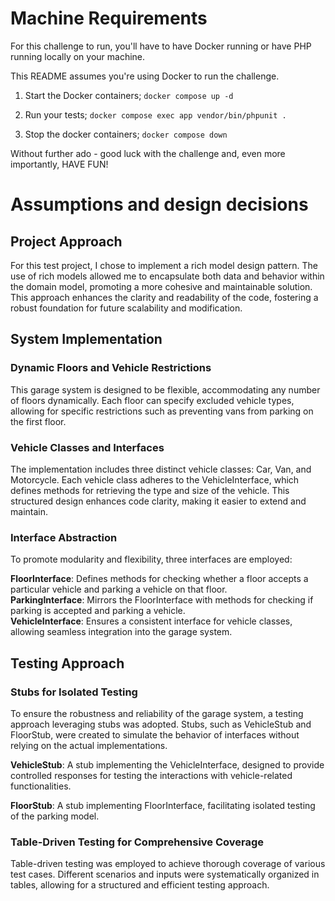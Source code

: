 # Machine Requirements

For this challenge to run, you'll have to have Docker running or have PHP running locally on your machine.

This README assumes you're using Docker to run the challenge.

1. Start the Docker containers; `docker compose up -d`

2. Run your tests; `docker compose exec app vendor/bin/phpunit .`

3. Stop the docker containers; `docker compose down`

Without further ado - good luck with the challenge and, even more importantly, HAVE FUN!

# Assumptions and design decisions

## Project Approach

For this test project, I chose to implement a rich model design pattern. The use of rich models allowed me to
encapsulate both data and behavior within the domain model, promoting a more cohesive and maintainable solution. This
approach enhances the clarity and readability of the code, fostering a robust foundation for future scalability and
modification.

## System Implementation

### Dynamic Floors and Vehicle Restrictions

This garage system is designed to be flexible, accommodating any number of floors dynamically. Each floor can specify
excluded vehicle types, allowing for specific restrictions such as preventing vans from parking on the first floor.

### Vehicle Classes and Interfaces

The implementation includes three distinct vehicle classes: Car, Van, and Motorcycle. Each vehicle class adheres to the
VehicleInterface, which defines methods for retrieving the type and size of the vehicle. This structured design enhances
code clarity, making it easier to extend and maintain.

### Interface Abstraction

To promote modularity and flexibility, three interfaces are employed:

**FloorInterface**: Defines methods for checking whether a floor accepts a particular vehicle and parking a vehicle on
that
floor.  
**ParkingInterface**: Mirrors the FloorInterface with methods for checking if parking is accepted and parking a
vehicle.    
**VehicleInterface**: Ensures a consistent interface for vehicle classes, allowing seamless integration into the garage
system.

## Testing Approach
### Stubs for Isolated Testing
To ensure the robustness and reliability of the garage system, a testing approach leveraging stubs was adopted. Stubs,
such as VehicleStub and FloorStub, were created to simulate the behavior of interfaces without relying on the actual
implementations.

**VehicleStub**: A stub implementing the VehicleInterface, designed to provide controlled responses for testing the
interactions with vehicle-related functionalities.

**FloorStub**: A stub implementing FloorInterface, facilitating isolated testing of the
parking model.

### Table-Driven Testing for Comprehensive Coverage
Table-driven testing was employed to achieve thorough coverage of various test cases. Different scenarios and inputs
were systematically organized in tables, allowing for a structured and efficient testing approach.